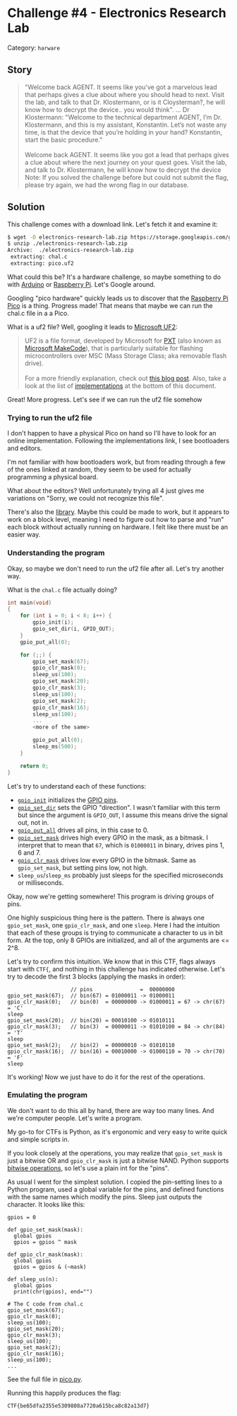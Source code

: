 # Challenge #4 - Electronics Research Lab

Category: `harware`

## Story

>"Welcome back AGENT. It seems like you've got a marvelous lead that perhaps gives a clue about where you should head to next. Visit the lab, and talk to that Dr. Klostermann, or is it Cloysterman?, he will know how to decrypt the device.. you would think". ... Dr Klostermann: "Welcome to the technical department AGENT, I’m Dr. Klostermann, and this is my assistant, Konstantin. Let’s not waste any time, is that the device that you’re holding in your hand? Konstantin, start the basic procedure."<br/><br/>
>Welcome back AGENT. It seems like you got a lead that perhaps gives a clue about where the next journey on your quest goes. Visit the lab, and talk to Dr. Klostermann, he will know how to decrypt the device Note: If you solved the challenge before but could not submit the flag, please try again, we had the wrong flag in our database.

## Solution

This challenge comes with a download link. Let's fetch it and examine it:

```sh
$ wget -O electronics-research-lab.zip https://storage.googleapis.com/gctf-2021-attachments-project/eafc850054672b6e5242ffb8b2f3110760a20cabcca90a69c00c4f4c91912c2e43c5ea8e68ad529692da3aac7763f6301888b843c7ee5e94699e22c8ea94db5c
$ unzip ./electronics-research-lab.zip
Archive:  ./electronics-research-lab.zip
 extracting: chal.c
 extracting: pico.uf2
```

What could this be? It's a hardware challenge, so maybe something to do with [Arduino](https://www.arduino.cc/) or [Raspberry Pi](https://www.raspberrypi.org/). Let's Google around.

Googling "pico hardware" quickly leads us to discover that the [Raspberry Pi Pico](https://www.raspberrypi.org/products/raspberry-pi-pico/specifications/) is a thing. Progress made! That means that maybe we can run the chal.c file in a a Pico.

What is a uf2 file? Well, googling it leads to [Microsoft UF2](https://github.com/microsoft/uf2):

>UF2 is a file format, developed by Microsoft for [PXT](https://github.com/Microsoft/pxt) (also known as [Microsoft MakeCode](https://makecode.com/)), that is particularly suitable for flashing microcontrollers over MSC (Mass Storage Class; aka removable flash drive).<br/><br/>
>For a more friendly explanation, check out [this blog post](https://makecode.com/blog/one-chip-to-flash-them-all). Also, take a look at the list of [implementations](https://github.com/microsoft/uf2#implementations) at the bottom of this document.

Great! More progress. Let's see if we can run the uf2 file somehow

### Trying to run the uf2 file

I don't happen to have a physical Pico on hand so I'll have to look for an online implementation. Following the implementations link, I see bootloaders and editors.

I'm not familiar with how bootloaders work, but from reading through a few of the ones linked at random, they seem to be used for actually programming a physical board.

What about the editors? Well unfortunately trying all 4 just gives me variations on "Sorry, we could not recognize this file".

There's also the [library](https://www.npmjs.com/package/uf2). Maybe this could be made to work, but it appears to work on a block level, meaning I need to figure out how to parse and "run" each block without actually running on hardware. I felt like there must be an easier way.

### Understanding the program

Okay, so maybe we don't need to run the uf2 file after all. Let's try another way.

What is the `chal.c` file actually doing?

```c
int main(void)
{
	for (int i = 0; i < 8; i++) {
		gpio_init(i);
		gpio_set_dir(i, GPIO_OUT);
	}
	gpio_put_all(0);

	for (;;) {
		gpio_set_mask(67);
		gpio_clr_mask(0);
		sleep_us(100);
		gpio_set_mask(20);
		gpio_clr_mask(3);
		sleep_us(100);
		gpio_set_mask(2);
		gpio_clr_mask(16);
		sleep_us(100);
		...
		<more of the same>

		gpio_put_all(0);
		sleep_ms(500);
	}

	return 0;
}
```

Let's try to understand each of these functions:

* [`gpio_init`](https://raspberrypi.github.io/pico-sdk-doxygen/group__hardware__gpio.html#ga8aa4741d93dc40bc728dbd3e41813ad1) initializes the [GPIO pins](https://projects.raspberrypi.org/en/projects/physical-computing/1).
* [`gpio_set_dir`](https://raspberrypi.github.io/pico-sdk-doxygen/group__hardware__gpio.html#ga6a40edf0d86f6b3f0dcb51a768cf4681) sets the GPIO "direction". I wasn't familiar with this term but since the argument is `GPIO_OUT`, I assume this means drive the signal out, not in.
* [`gpio_put_all`](https://raspberrypi.github.io/pico-sdk-doxygen/group__hardware__gpio.html#ga7aa41e10d04a8d99d9a8c4d7ba5007b8) drives all pins, in this case to 0.
* [`gpio_set_mask`](https://raspberrypi.github.io/pico-sdk-doxygen/group__hardware__gpio.html#gaf3aa12aa4543965e24f52cfa9b529904) drives high every GPIO in the mask, as a bitmask. I interpret that to mean that `67`, which is `01000011` in binary, drives pins 1, 6 and 7.
* [`gpio_clr_mask`](https://raspberrypi.github.io/pico-sdk-doxygen/group__hardware__gpio.html#ga6aca495d644a6ae66050a99ef44defbe) drives low every GPIO in the bitmask. Same as `gpio_set_mask`, but setting pins low, not high.
* `sleep_us`/`sleep_ms` probably just sleeps for the specified microseconds or milliseconds.

Okay, now we're getting somewhere! This program is driving groups of pins.

One highly suspicious thing here is the pattern. There is always one `gpio_set_mask`, one `gpio_clr_mask`, and one `sleep`. Here I had the intuition that each of these groups is trying to communicate a character to us in bit form. At the top, only 8 GPIOs are initialized, and all of the arguments are <= 2^8.

Let's try to confirm this intuition. We know that in this CTF, flags always start with `CTF{`, and nothing in this challenge has indicated otherwise. Let's try to decode the first 3 blocks (applying the masks in order):

```
                    // pins               =  00000000
gpio_set_mask(67);  // bin(67) = 01000011 -> 01000011
gpio_clr_mask(0);   // bin(0)  = 00000000 -> 01000011 = 67 -> chr(67) = 'C'
sleep
gpio_set_mask(20);  // bin(20) = 00010100 -> 01010111
gpio_clr_mask(3);   // bin(3)  = 00000011 -> 01010100 = 84 -> chr(84) = 'T'
sleep
gpio_set_mask(2);   // bin(2)  = 00000010 -> 01010110
gpio_clr_mask(16);  // bin(16) = 00010000 -> 01000110 = 70 -> chr(70) = 'F'
sleep
```

It's working! Now we just have to do it for the rest of the operations.

### Emulating the program

We don't want to do this all by hand, there are way too many lines. And we're computer people. Let's write a program.

My go-to for CTFs is Python, as it's ergonomic and very easy to write quick and simple scripts in.

If you look closely at the operations, you may realize that `gpio_set_mask` is just a bitwise OR and `gpio_clr_mask` is just a bitwise NAND. Python supports [bitwise operations](https://www.geeksforgeeks.org/python-bitwise-operators/), so let's use a plain int for the "pins".

As usual I went for the simplest solution. I copied the pin-setting lines to a Python program, used a global variable for the pins, and defined functions with the same names which modify the pins. Sleep just outputs the character. It looks like this:

```python3
gpios = 0

def gpio_set_mask(mask):
  global gpios
  gpios = gpios ^ mask

def gpio_clr_mask(mask):
  global gpios
  gpios = gpios & (~mask)

def sleep_us(n):
  global gpios
  print(chr(gpios), end="")
  
# The C code from chal.c
gpio_set_mask(67);
gpio_clr_mask(0);
sleep_us(100);
gpio_set_mask(20);
gpio_clr_mask(3);
sleep_us(100);
gpio_set_mask(2);
gpio_clr_mask(16);
sleep_us(100);
...
```

See the full file in [pico.py](pico.py).

Running this happily produces the flag:

```
CTF{be65dfa2355e5309808a7720a615bca8c82a13d7}
```
